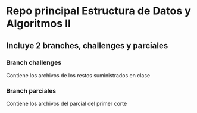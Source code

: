 # Repo principal Estructura de Datos y Algoritmos II
## Incluye 2 branches, challenges y parciales

### Branch challenges
Contiene los archivos de los restos suministrados en clase

### Branch parciales
Contiene los archivos del parcial del primer corte
